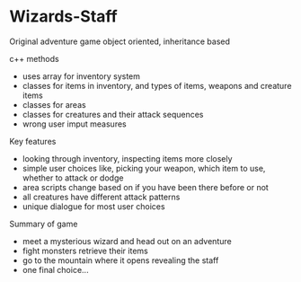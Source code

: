 # Wizards-Staff
Original adventure game
object oriented, inheritance based

c++ methods
- uses array for inventory system
- classes for items in inventory, and types of items, weapons and creature items
- classes for areas
- classes for creatures and their attack sequences
- wrong user imput measures

Key features
- looking through inventory, inspecting items more closely
- simple user choices like, picking your weapon, which item to use, whether to attack or dodge
- area scripts change based on if you have been there before or not
- all creatures have different attack patterns
- unique dialogue for most user choices

Summary of game
- meet a mysterious wizard and head out on an adventure
- fight monsters retrieve their items
- go to the mountain where it opens revealing the staff
- one final choice...
